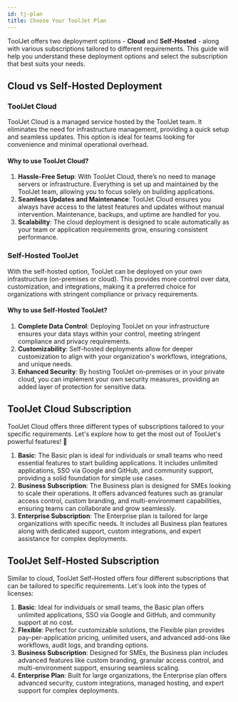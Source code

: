 ```yaml
---
id: tj-plan
title: Choose Your ToolJet Plan
---
```


ToolJet offers two deployment options - **Cloud** and **Self-Hosted** - along with various subscriptions tailored to different requirements. This guide will help you understand these deployment options and select the subscription that best suits your needs.

<div style={{paddingTop:'24px'}}>

## Cloud vs Self-Hosted Deployment

### ToolJet Cloud

ToolJet Cloud is a managed service hosted by the ToolJet team. It eliminates the need for infrastructure management, providing a quick setup and seamless updates. This option is ideal for teams looking for convenience and minimal operational overhead.

#### Why to use ToolJet Cloud?

1. **Hassle-Free Setup**: With ToolJet Cloud, there’s no need to manage servers or infrastructure. Everything is set up and maintained by the ToolJet team, allowing you to focus solely on building applications.
2. **Seamless Updates and Maintenance**: ToolJet Cloud ensures you always have access to the latest features and updates without manual intervention. Maintenance, backups, and uptime are handled for you.
3. **Scalability**: The cloud deployment is designed to scale automatically as your team or application requirements grow, ensuring consistent performance.

### Self-Hosted ToolJet

With the self-hosted option, ToolJet can be deployed on your own infrastructure (on-premises or cloud). This provides more control over data, customization, and integrations, making it a preferred choice for organizations with stringent compliance or privacy requirements.

#### Why to use Self-Hosted ToolJet?

1. **Complete Data Control**: Deploying ToolJet on your infrastructure ensures your data stays within your control, meeting stringent compliance and privacy requirements.
2. **Customizability**: Self-hosted deployments allow for deeper customization to align with your organization's workflows, integrations, and unique needs.
3. **Enhanced Security**: By hosting ToolJet on-premises or in your private cloud, you can implement your own security measures, providing an added layer of protection for sensitive data.

</div>

<div style={{paddingTop:'24px'}}>

## ToolJet Cloud Subscription

ToolJet Cloud offers three different types of subscriptions tailored to your specific requirements. Let's explore how to get the most out of ToolJet's powerful features! 🚀

1. **Basic**: The Basic plan is ideal for individuals or small teams who need essential features to start building applications. It includes unlimited applications, SSO via Google and GitHub, and community support, providing a solid foundation for simple use cases.
2. **Business Subscription**: The Business plan is designed for SMEs looking to scale their operations. It offers advanced features such as granular access control, custom branding, and multi-environment capabilities, ensuring teams can collaborate and grow seamlessly.
3. **Enterprise Subscription**: The Enterprise plan is tailored for large organizations with specific needs. It includes all Business plan features along with dedicated support, custom integrations, and expert assistance for complex deployments.

</div>

<div style={{paddingTop:'24px'}}>

## ToolJet Self-Hosted Subscription

Similar to cloud, ToolJet Self-Hosted offers four different subscriptions that can be tailored to specific requirements. Let's look into the types of licenses:

1. **Basic**: Ideal for individuals or small teams, the Basic plan offers unlimited applications, SSO via Google and GitHub, and community support at no cost.
2. **Flexible**: Perfect for customizable solutions, the Flexible plan provides pay-per-application pricing, unlimited users, and advanced add-ons like workflows, audit logs, and branding options.
3. **Business Subscription**: Designed for SMEs, the Business plan includes advanced features like custom branding, granular access control, and multi-environment support, ensuring seamless scaling.
4. **Enterprise Plan**: Built for large organizations, the Enterprise plan offers advanced security, custom integrations, managed hosting, and expert support for complex deployments.

</div>
